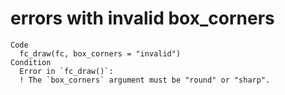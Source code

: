 # errors with invalid box_corners

    Code
      fc_draw(fc, box_corners = "invalid")
    Condition
      Error in `fc_draw()`:
      ! The `box_corners` argument must be "round" or "sharp".

